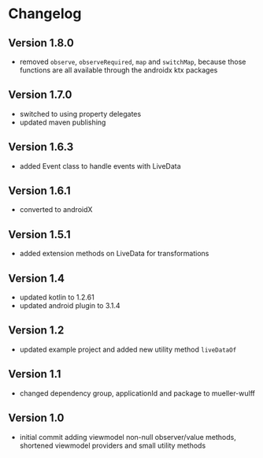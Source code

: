 # Changelog

## Version 1.8.0

- removed `observe`, `observeRequired`, `map` and `switchMap`, because those functions are all
available through the androidx ktx packages

## Version 1.7.0

- switched to using property delegates
- updated maven publishing

## Version 1.6.3

- added Event class to handle events with LiveData

## Version 1.6.1

- converted to androidX

## Version 1.5.1

- added extension methods on LiveData for transformations

## Version 1.4

- updated kotlin to 1.2.61
- updated android plugin to 3.1.4

## Version 1.2

- updated example project and added new utility method `liveDataOf`

## Version 1.1

- changed dependency group, applicationId and package to mueller-wulff

## Version 1.0

- initial commit adding viewmodel non-null observer/value methods, shortened viewmodel providers and small utility methods